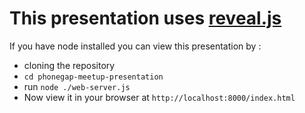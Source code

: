 # This presentation uses [reveal.js](https://github.com/hakimel/reveal.js)

If you have node installed you can view this presentation by :
  - cloning the repository
  - `cd phonegap-meetup-presentation`
  - run `node ./web-server.js`
  - Now view it in your browser at `http://localhost:8000/index.html`